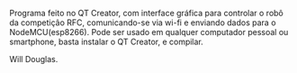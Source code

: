 Programa feito no QT Creator, com interface gráfica para controlar o robô da competiçâo RFC, comunicando-se via wi-fi e enviando dados para o NodeMCU(esp8266). Pode ser usado em qualquer computador pessoal ou smartphone, basta instalar o QT Creator, e compilar.

Will Douglas.
